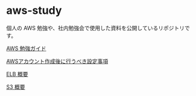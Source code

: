 # aws-study

個人の AWS 勉強や、社内勉強会で使用した資料を公開しているリポジトリです。

[AWS 勉強ガイド](/articles/aws-study-guide.md)

[AWSアカウント作成後に行うべき設定事項](/articles/aws-account-Initial-setting/aws-account-Initial-setting.md)

[ELB 概要](/articles/elb/elb-overview.md)

[S3 概要](/articles/s3/s3-overview.md)